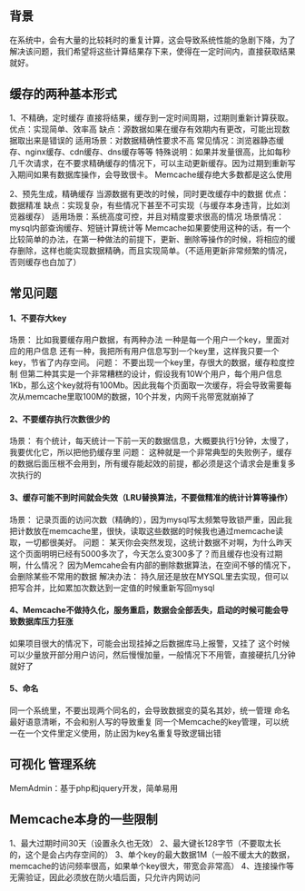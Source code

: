 ## 背景
在系统中，会有大量的比较耗时的重复计算，这会导致系统性能的急剧下降，为了解决该问题，我们希望将这些计算结果存下来，使得在一定时间内，直接获取结果就好。

## 缓存的两种基本形式
1、不精确，定时缓存
直接将结果，缓存到一定时间周期，过期则重新计算获取。
优点：实现简单、效率高
缺点：源数据如果在缓存有效期内有更改，可能出现数据取出来是错误的
适用场景：对数据精确性要求不高
常见情况：浏览器静态缓存、nginx缓存、cdn缓存、dns缓存等等
特殊说明：如果并发量很高，比如每秒几千次请求，在不要求精确缓存的情况下，可以主动更新缓存。因为过期到重新写入期间如果有数据库操作，会导致很卡。
Memcache缓存绝大多数都是这么使用

2、预先生成，精确缓存
当源数据有更改的时候，同时更改缓存中的数据
优点：数据精准
缺点：实现复杂，有些情况下甚至不可实现（与缓存本身违背，比如浏览器缓存）
适用场景：系统高度可控，并且对精度要求很高的情况
场景情况：mysql内部查询缓存、短链计算统计等
Memcache如果要使用这种的话，有一个比较简单的办法，在第一种做法的前提下，更新、删除等操作的时候，将相应的缓存删除，这样也能实现数据精确，而且实现简单。（不适用更新非常频繁的情况，否则缓存也白加了）

## 常见问题
#### 1、不要存大key
场景：
比如我要缓存用户数据，有两种办法
一种是每一个用户一个key，里面对应的用户信息
还有一种，我把所有用户信息写到一个key里，这样我只要一个key，节省了内存空间。
问题：
不要出现一个key里，存很大的数据，缓存粒度控制
但第二种其实是一个非常糟糕的设计，假设我有10W个用户，每个用户信息1Kb，那么这个key就将有100Mb。因此我每个页面取一次缓存，将会导致需要每次从memcache里取100M的数据，10个并发，内网千兆带宽就崩掉了

#### 2、不要缓存执行次数很少的
场景：
有个统计，每天统计一下前一天的数据信息，大概要执行1分钟，太慢了，我要优化它，所以把他扔缓存里
问题：
这种就是一个非常典型的失败例子，缓存的数据后面压根不会用到，所有缓存能起效的前提，都必须是这个请求会是重复多次执行的

#### 3、缓存可能不到时间就会失效（LRU替换算法，不要做精准的统计计算等操作）
场景：
记录页面的访问次数（精确的），因为mysql写太频繁导致锁严重，因此我把计数放在memcache里，很快，读取这些数据的时候我也通过memcache读取，一切都很美好。
问题：
某天你会突然发现，这统计数据不对啊，为什么昨天这个页面明明已经有5000多次了，今天怎么变300多了？而且缓存也没有过期啊，什么情况？
因为Memcahe会有内部的删除数据算法，在空间不够的情况下，会删除某些不常用的数据
解决办法：
持久层还是放在MYSQL里去实现，但可以把写合并，比如累加次数达到一定值的时候重新写回mysql

#### 4、Memcache不做持久化，服务重启，数据会全部丢失，启动的时候可能会导致数据库压力狂涨
如果项目很大的情况下，可能会出现挂掉之后数据库马上报警，又挂了
这个时候可以少量放开部分用户访问，然后慢慢加量，一般情况下不用管，直接硬抗几分钟就好了

#### 5、命名 
同一个系统里，不要出现两个同名的，会导致数据变的莫名其妙，统一管理
命名最好语意清晰，不会和别人写的导致重复
同一个Memcache的key管理，可以统一在一个文件里定义使用，防止因为key名重复导致逻辑出错

## 可视化 管理系统
MemAdmin：基于php和jquery开发，简单易用

## Memcache本身的一些限制
1、最大过期时间30天（设置永久也无效）
2、最大键长128字节（不要取太长的，这个是会占内存空间的）
3、单个key的最大数据1M（一般不缓太大的数据，memcache的访问频率很高，如果单个key很大，带宽会非常高）
4、连接操作等无需验证，因此必须放在防火墙后面，只允许内网访问